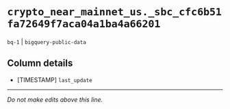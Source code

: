 # `crypto_near_mainnet_us._sbc_cfc6b51fa72649f7aca04a1ba4a66201`
`bq-1` | `bigquery-public-data`

## Column details
* [TIMESTAMP] `last_update`

-------------------------------------------------------------------------------
*Do not make edits above this line.*
